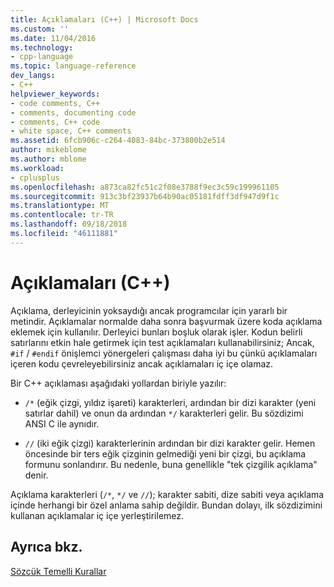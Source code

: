 ```yaml
---
title: Açıklamaları (C++) | Microsoft Docs
ms.custom: ''
ms.date: 11/04/2016
ms.technology:
- cpp-language
ms.topic: language-reference
dev_langs:
- C++
helpviewer_keywords:
- code comments, C++
- comments, documenting code
- comments, C++ code
- white space, C++ comments
ms.assetid: 6fcb906c-c264-4083-84bc-373800b2e514
author: mikeblome
ms.author: mblome
ms.workload:
- cplusplus
ms.openlocfilehash: a873ca82fc51c2f08e3788f9ec3c59c199961105
ms.sourcegitcommit: 913c3bf23937b64b90ac05181fdff3df947d9f1c
ms.translationtype: MT
ms.contentlocale: tr-TR
ms.lasthandoff: 09/18/2018
ms.locfileid: "46111881"
---
```

# <a name="comments-c"></a>Açıklamaları (C++)

Açıklama, derleyicinin yoksaydığı ancak programcılar için yararlı bir metindir. Açıklamalar normalde daha sonra başvurmak üzere koda açıklama eklemek için kullanılır. Derleyici bunları boşluk olarak işler. Kodun belirli satırlarını etkin hale getirmek için test açıklamaları kullanabilirsiniz; Ancak, `#if` / `#endif` önişlemci yönergeleri çalışması daha iyi bu çünkü açıklamaları içeren kodu çevreleyebilirsiniz ancak açıklamaları iç içe olamaz.

Bir C++ açıklaması aşağıdaki yollardan biriyle yazılır:

- `/*` (eğik çizgi, yıldız işareti) karakterleri, ardından bir dizi karakter (yeni satırlar dahil) ve onun da ardından `*/` karakterleri gelir. Bu sözdizimi ANSI C ile aynıdır.

- `//` (iki eğik çizgi) karakterlerinin ardından bir dizi karakter gelir. Hemen öncesinde bir ters eğik çizginin gelmediği yeni bir çizgi, bu açıklama formunu sonlandırır. Bu nedenle, buna genellikle "tek çizgilik açıklama" denir.

Açıklama karakterleri (`/*`, `*/` ve `//`); karakter sabiti, dize sabiti veya açıklama içinde herhangi bir özel anlama sahip değildir. Bundan dolayı, ilk sözdizimini kullanan açıklamalar iç içe yerleştirilemez.

## <a name="see-also"></a>Ayrıca bkz.

[Sözcük Temelli Kurallar](../cpp/lexical-conventions.md)